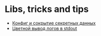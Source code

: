 # Libs, tricks and tips

 - [Конфиг и сокрытие секретных данных](docs/config.md)
 - [Цветной вывод логов в stdout](docs/colorstdout.md)